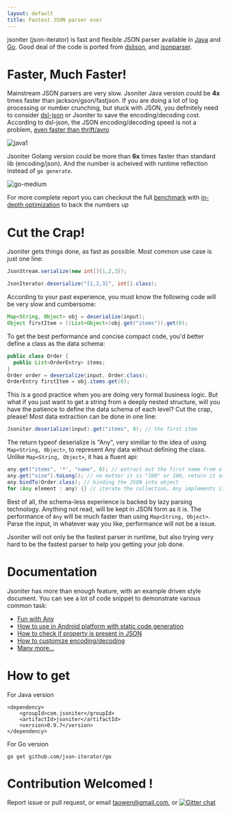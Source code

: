 ```yaml
---
layout: default
title: Fastest JSON parser ever
---
```


jsoniter (json-iterator) is fast and flexible JSON parser available in [Java](https://github.com/json-iterator/java) and [Go](https://github.com/json-iterator/go). Good deal of the code is ported from [dsljson](https://github.com/ngs-doo/dsl-json), and [jsonparser](https://github.com/buger/jsonparser).

# Faster, Much Faster!

Mainstream JSON parsers are very slow. Jsoniter Java version could be **4x** times faster than jackson/gson/fastjson. If you are doing a lot of log processing or number crunching, but stuck with JSON, you definitely need to consider [dsl-json](https://github.com/ngs-doo/dsl-json) or Jsoniter to save the encoding/decoding cost. According to dsl-json, the JSON encoding/decoding speed is not a problem, [even faster than thrift/avro](https://www.codeproject.com/Articles/1165627/Jsoniter-JSON-is-faster-than-thrift-avro)

![java1](http://jsoniter.com/benchmarks/java1.png)

Jsoniter Golang version could be more than **6x** times faster than standard lib (encoding/json). And the number is acheived with runtime reflection instead of `go generate`.

![go-medium](http://jsoniter.com/benchmarks/go-medium.png)

For more complete report you can checkout the full [benchmark](/benchmark.html) with [in-depth optimization](/benchmark.html#optimization-used) to back the numbers up

# Cut the Crap!

Jsoniter gets things done, as fast as possible. Most common use case is just one line:

```java
JsonStream.serialize(new int[]{1,2,3});
```

```java
JsonIterator.deserialize("[1,2,3]", int[].class);
```

According to your past experience, you must know the following code will be very slow and cumbersome:

```java
Map<String, Object> obj = deserialize(input);
Object firstItem = ((List<Object>)obj.get("items")).get(0);
```

To get the best performance and concise compact code, you'd better define a class as the data schema:

```java
public class Order {
  public List<OrderEntry> items;
}
Order order = deserialize(input, Order.class);
OrderEntry firstItem = obj.items.get(0);
```

This is a good practice when you are doing very formal business logic. But what if you just want to get a string from a deeply nested structure, will you have the patience to define the data schema of each level? Cut the crap, please! Most data extraction can be done in one line:

```java
Jsoniter.deserialize(input).get("items", 0); // the first item
```

The return typeof deserialize is "Any", very similiar to the idea of using `Map<String, Object>`, to represent Any data without defining the class. Unlike `Map<String, Object>`, it has a fluent api:

```java
any.get("items", '*', "name", 0); // extract out the first name from all items
any.get("size").toLong(); // no matter it is "100" or 100, return it as long, making Java weakly typed
any.bindTo(Order.class); // binding the JSON into object
for (Any element : any) {} // iterate the collection, Any implements iterable
```

Best of all, the schema-less experience is backed by lazy parsing technology. Anything not read, will be kept in JSON form as it is. The performance of `Any` will be much faster than using `Map<String, Object>`. Parse the input, in whatever way you like, performance will not be a issue.

Jsoniter will not only be the fastest parser in runtime, but also trying very hard to be the fastest parser to help you getting your job done.

# Documentation

Jsoniter has more than enough feature, with an example driven style document. You can see a lot of code snippet to demonstrate various common task:

* [Fun with Any](http://jsoniter.com/java-features.html#lazy-is-an-option)
* [How to use in Android platform with static code generation](http://jsoniter.com/java-features.html#performance-is-optional)
* [How to check if property is present in JSON](http://jsoniter.com/java-features.html#validation)
* [How to customize encoding/decoding](http://jsoniter.com/java-features.html#service-provider-interface-spi)
* [Many more...](http://jsoniter.com/java-features.html)

# How to get

For Java version

```
<dependency>
    <groupId>com.jsoniter</groupId>
    <artifactId>jsoniter</artifactId>
    <version>0.9.7</version>
</dependency>
```

For Go version

```
go get github.com/json-iterator/go
```

# Contribution Welcomed !

Report issue or pull request, or email taowen@gmail.com, or [![Gitter chat](https://badges.gitter.im/gitterHQ/gitter.png)](https://gitter.im/json-iterator/Lobby)
